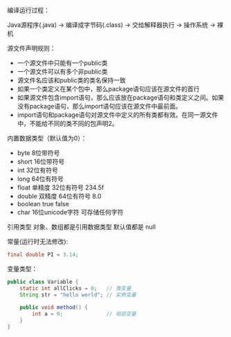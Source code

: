 编译运行过程：

Java源程序(.java) -> 编译成字节码(.class) -> 交给解释器执行 -> 操作系统 -> 裸机

源文件声明规则：

- 一个源文件中只能有一个public类
- 一个源文件可以有多个非public类
- 源文件名应该和public类的类名保持一致
- 如果一个类定义在某个包中，那么package语句应该在源文件的首行
- 如果源文件包含import语句，那么应该放在package语句和类定义之间。如果没有package语句，那么import语句应该在源文件中最前面。
- import语句和package语句对源文件中定义的所有类都有效。在同一源文件中，不能给不同的类不同的包声明2。

内置数据类型（默认值为0）：
- byte 8位带符号
- short 16位带符号
- int 32位有符号
- long 64位有符号
- float 单精度 32位有符号 234.5f
- double 双精度 64位有符号 8.0
- boolean true false
- char 16位unicode字符 可存储任何字符

引用类型 对象、数组都是引用数据类型 默认值都是 null

常量(运行时无法修改):
```java
final double PI = 3.14;
```

变量类型：

```java
public class Variable {
    static int allClicks = 0;   // 类变量
    String str = "hello world"; // 实例变量
    
    public void method() {
        int a = 0;              // 局部变量
    }
}
```